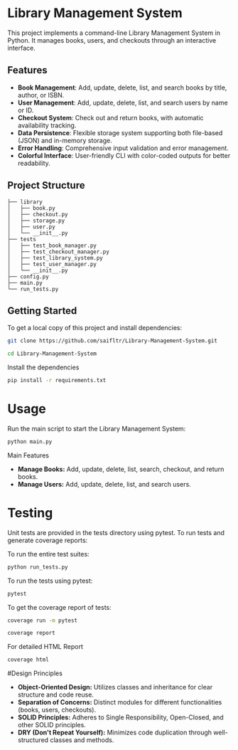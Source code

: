 # Library Management System

This project implements a command-line Library Management System in Python. It manages books, users, and checkouts through an interactive interface.

## Features

- **Book Management**: Add, update, delete, list, and search books by title, author, or ISBN.
- **User Management**: Add, update, delete, list, and search users by name or ID.
- **Checkout System**: Check out and return books, with automatic availability tracking.
- **Data Persistence**: Flexible storage system supporting both file-based (JSON) and in-memory storage.
- **Error Handling**: Comprehensive input validation and error management.
- **Colorful Interface**: User-friendly CLI with color-coded outputs for better readability.



## Project Structure
```
├── library
│   ├── book.py
│   ├── checkout.py
│   ├── storage.py
│   ├── user.py
│   └── __init__.py
├── tests
│   ├── test_book_manager.py
│   ├── test_checkout_manager.py
│   ├── test_library_system.py
│   ├── test_user_manager.py
│   └── __init__.py
├── config.py
├── main.py
└── run_tests.py
```


## Getting Started

To get a local copy of this project and install dependencies:

```bash
git clone https://github.com/saifltr/Library-Management-System.git
```
```bash
cd Library-Management-System
```

Install the dependencies

```bash
pip install -r requirements.txt
```

# Usage
Run the main script to start the Library Management System:

``` bash
python main.py
```

Main Features
- **Manage Books:** Add, update, delete, list, search, checkout, and return books.
- **Manage Users:** Add, update, delete, list, and search users.

# Testing
Unit tests are provided in the tests directory using pytest. To run tests and generate coverage reports:

To run the entire test suites:
```bash
python run_tests.py
```

To run the tests using pytest:
```bash
pytest
```

To get the coverage report of tests:
```bash
coverage run -m pytest
```

```bash
coverage report
```

For detailed HTML Report
```bash
coverage html
```

#Design Principles
- **Object-Oriented Design:** Utilizes classes and inheritance for clear structure and code reuse.
- **Separation of Concerns:** Distinct modules for different functionalities (books, users, checkouts).
- **SOLID Principles:** Adheres to Single Responsibility, Open-Closed, and other SOLID principles.
- **DRY (Don't Repeat Yourself):** Minimizes code duplication through well-structured classes and methods.



